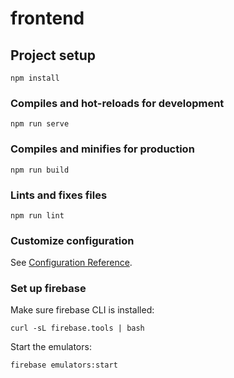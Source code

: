 # frontend

## Project setup
```
npm install
```

### Compiles and hot-reloads for development
```
npm run serve
```

### Compiles and minifies for production
```
npm run build
```

### Lints and fixes files
```
npm run lint
```

### Customize configuration
See [Configuration Reference](https://cli.vuejs.org/config/).


### Set up firebase
Make sure firebase CLI is installed:

`curl -sL firebase.tools | bash`

Start the emulators:

`firebase emulators:start`

